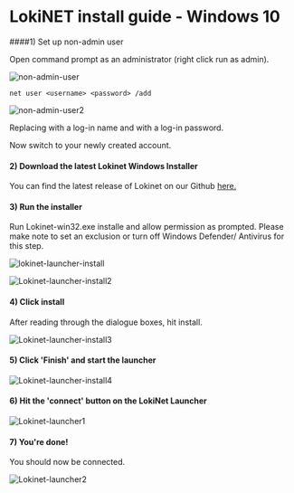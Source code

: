 # LokiNET install guide - Windows 10

####1) Set up non-admin user

Open command prompt as an administrator (right click run as admin).

![non-admin-user](../../assets/non-root-user.PNG)

`net user <username> <password> /add`

![non-admin-user2](../../assets/OnlineMessaging.PNG)

Replacing <username> with a log-in name and <password> with a log-in password.

Now switch to your newly created account.

#### 2) Download the latest Lokinet Windows Installer

You can find the latest release of Lokinet on our Github [here.](https://github.com/loki-project/loki-network/releases)

#### 3) Run the installer

Run Lokinet-win32.exe installe and allow permission as prompted. Please make note to set an exclusion or turn off Windows Defender/ Antivirus for this step.

![lokinet-launcher-install](../../assets/Lokinet_launcher_install1.PNG)

![Lokinet-launcher-install2](../../assets/Lokinet-launcher-install2.PNG)

#### 4) Click install

After reading through the dialogue boxes, hit install.

![Lokinet-launcher-install3](../../assets/lokinet-launcher-install3.PNG)

#### 5) Click 'Finish' and start the launcher 

![Lokinet-launcher-install4](../../assets/lokinet-launcher-install4.PNG)

#### 6) Hit the 'connect' button on the LokiNet Launcher 

![Lokinet-launcher1](../../assets/lokinet-launcher-1.PNG)

#### 7) You're done!

You should now be connected. 

![Lokinet-launcher2](../../assets/lokinet-launcher2.PNG)